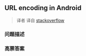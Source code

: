 ## URL encoding in Android

> 译者 译自 [stackoverflow](http://stackoverflow.com/questions/3286067/url-encoding-in-android) 

### 问题描述 

### 高票答案 

